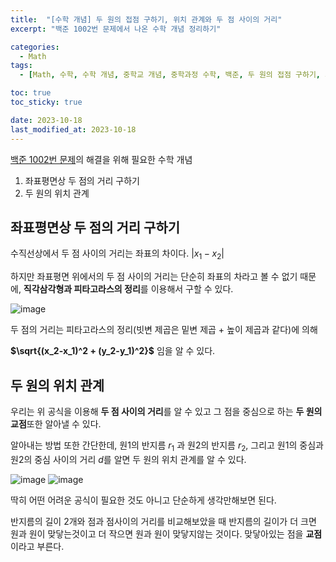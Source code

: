 ```yaml
---
title:  "[수학 개념] 두 원의 접점 구하기, 위치 관계와 두 점 사이의 거리"
excerpt: "백준 1002번 문제에서 나온 수학 개념 정리하기"

categories:
  - Math
tags:
  - [Math, 수학, 수학 개념, 중학교 개념, 중학과정 수학, 백준, 두 원의 접점 구하기, 좌표평면상 두 점의 거리 구하기, 두 점 사이의 거리]

toc: true
toc_sticky: true

date: 2023-10-18
last_modified_at: 2023-10-18
---
```


[백준 1002번 문제](https://98tech-savvy.github.io/baekjoon/Beakjoon-1002/)의 해결을 위해 필요한 수학 개념

1. 좌표평면상 두 점의 거리 구하기
2. 두 원의 위치 관계

## 좌표평면상 두 점의 거리 구하기
수직선상에서 두 점 사이의 거리는 좌표의 차이다. 
$|x_1 - x_2|$

하지만 좌표평면 위에서의 두 점 사이의 거리는 단순히 좌표의 차라고 볼 수 없기 때문에, **직각삼각형과 피타고라스의 정리**를 이용해서 구할 수 있다.

![image](https://github.com/98tech-savvy/98tech-savvy.github.io/assets/128434645/9fab5b43-3b36-4623-bb71-050de580e075)

두 점의 거리는 피타고라스의 정리(빗변 제곱은 밑변 제곱 + 높이 제곱과 같다)에 의해

**$\sqrt{(x_2-x_1)^2 + (y_2-y_1)^2}$** 임을 알 수 있다.

## 두 원의 위치 관계
우리는 위 공식을 이용해 **두 점 사이의 거리**를 알 수 있고 그 점을 중심으로 하는 **두 원의 교점**또한 알아낼 수 있다.

알아내는 방법 또한 간단한데, 원1의 반지름 $r_1$ 과 원2의 반지름 $r_2$, 그리고 원1의 중심과 원2의 중심 사이의 거리 $d$를 알면 두 원의 위치 관계를 알 수 있다.

![image](https://github.com/98tech-savvy/98tech-savvy.github.io/assets/128434645/b1fe3422-f819-4d59-ba0b-acd39cf7e09d)
![image](https://github.com/98tech-savvy/98tech-savvy.github.io/assets/128434645/5a1ea61d-0725-4867-9783-6d2df33aa548)

딱히 어떤 어려운 공식이 필요한 것도 아니고 단순하게 생각만해보면 된다.

반지름의 길이 2개와 점과 점사이의 거리를 비교해보았을 때 반지름의 길이가 더 크면 원과 원이 맞닿는것이고 더 작으면 원과 원이 맞닿지않는 것이다. 맞닿아있는 점을 **교점**이라고 부른다.